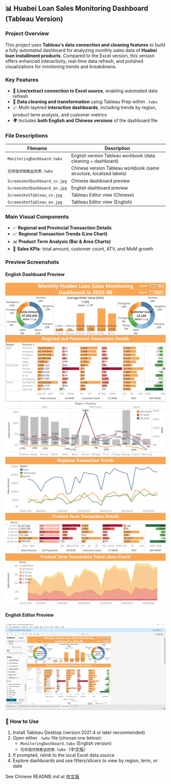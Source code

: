 ## 📊 Huabei Loan Sales Monitoring Dashboard (Tableau Version)

### Project Overview

This project uses **Tableau's data connection and cleaning features** to build a fully automated dashboard for analyzing monthly sales data of **Huabei loan installment products**. Compared to the Excel version, this version offers enhanced interactivity, real-time data refresh, and polished visualizations for monitoring trends and breakdowns.

### Key Features

- 🔗 **Live/extract connection to Excel source**, enabling automated data refresh
- 🧹 **Data cleaning and transformation** using Tableau Prep within `.twbx`
- 📈 Multi-layered **interactive dashboards**, including trends by region, product term analysis, and customer metrics
- 🌍 Includes **both English and Chinese versions** of the dashboard file

### File Descriptions

| Filename                     | Description                                                  |
| ---------------------------- | ------------------------------------------------------------ |
| `MonitoringDashboard.twbx`   | English version Tableau workbook (data cleaning + dashboard) |
| `花呗借贷销售监控表.twbx`    | Chinese version Tableau workbook (same structure, localized labels) |
| `ScreenshotDashboard_cn.jpg` | Chinese dashboard preview                                    |
| `ScreenshotDashboard_en.jpg` | English dashboard preview                                    |
| `ScreenshotTableau_cn.jpg`   | Tableau Editor view (Chinese)                                |
| `ScreenshotTableau_en.jpg`   | Tableau Editor view (English)                                |



### Main Visual Components

- ✅ **Regional and Provincial Transaction Details**
- 📈 **Regional Transaction Trends (Line Chart)**
- 📊 **Product Term Analysis (Bar & Area Charts)**
- 📌 **Sales KPIs**: total amount, customer count, ATV, and MoM growth

### Preview Screenshots

#### English Dashboard Preview

![](ScreenshotDashboard_en.jpg)

#### English Editor Preview

![](ScreenshotTableau_en.jpg)


### 🚀 How to Use

1. Install Tableau Desktop (version 2021.4 or later recommended)
2. Open either `.twbx` file (choose one below):
    - `MonitoringDashboard.twbx` (English version)
    - `花呗借贷销售监控表.twbx`（中文版）
3. If prompted, relink to the local Excel data source
4. Explore dashboards and use filters/slicers to view by region, term, or date

See Chinese README.md at [中文版](README_cn.md)
